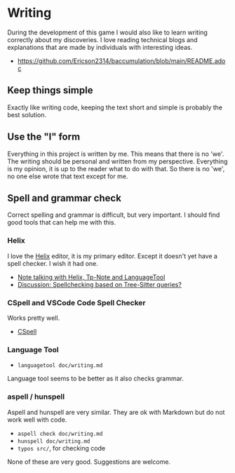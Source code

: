 <!-- Copyright (c) 2023 - Tom Smeets <tom@tsmeets.nl> -->
<!-- writing.md - Learning writing -->
# Writing

During the development of this game I would also like to learn writing correctly about my discoveries.
I love reading technical blogs and explanations that are made by individuals with interesting ideas.

- https://github.com/Ericson2314/baccumulation/blob/main/README.adoc

## Keep things simple
Exactly like writing code, keeping the text short and simple is probably the best solution.

## Use the "I" form
Everything in this project is written by me.
This means that there is no 'we'. The writing should be personal and written from my perspective.
Everything is my opinion, it is up to the reader what to do with that.
So there is no 'we', no one else wrote that text except for me.

## Spell and grammar check
Correct spelling and grammar is difficult, but very important.
I should find good tools that can help me with this.

### Helix
I love the [Helix](https://helix-editor.com/) editor, it is my primary editor.
Except it doesn't yet have a spell checker. I wish it had one.

- [Note talking with Helix, Tp-Note and LanguageTool](https://blog.getreu.net/20220828-tp-note-new8/)
- [Discussion: Spellchecking based on Tree-Sitter queries?](https://github.com/helix-editor/helix/discussions/3637)

### CSpell and VSCode Code Spell Checker
Works pretty well.

- [CSpell](https://cspell.org/)

### Language Tool

- `languagetool doc/writing.md`

Language tool seems to be better as it also checks grammar.

### aspell / hunspell
Aspell and hunspell are very similar. They are ok with Markdown but do not work well with code.

- `aspell check doc/writing.md`
- `hunspell doc/writing.md`
- `typos src/`, for checking code

None of these are very good. Suggestions are welcome.
